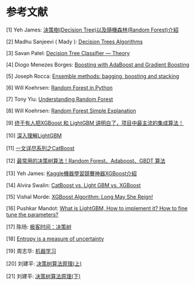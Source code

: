 # 参考文献

\[1\] Yeh James: [決策樹\(Decision Tree\)以及隨機森林\(Random Forest\)介紹](https://medium.com/jameslearningnote/%E8%B3%87%E6%96%99%E5%88%86%E6%9E%90-%E6%A9%9F%E5%99%A8%E5%AD%B8%E7%BF%92-%E7%AC%AC3-5%E8%AC%9B-%E6%B1%BA%E7%AD%96%E6%A8%B9-decision-tree-%E4%BB%A5%E5%8F%8A%E9%9A%A8%E6%A9%9F%E6%A3%AE%E6%9E%97-random-forest-%E4%BB%8B%E7%B4%B9-7079b0ddfbda)

\[2\] Madhu Sanjeevi \( Mady \): [Decision Trees Algorithms](https://medium.com/deep-math-machine-learning-ai/chapter-4-decision-trees-algorithms-b93975f7a1f1)

\[3\] Savan Patel: [Decision Tree Classifier — Theory](https://medium.com/machine-learning-101/chapter-3-decision-trees-theory-e7398adac567)

\[4\] Diogo Menezes Borges: [Boosting with AdaBoost and Gradient Boosting](https://medium.com/diogo-menezes-borges/boosting-with-adaboost-and-gradient-boosting-9cbab2a1af81)

\[5\] Joseph Rocca: [Ensemble methods: bagging, boosting and stacking](https://towardsdatascience.com/ensemble-methods-bagging-boosting-and-stacking-c9214a10a205)

\[6\] Will Koehrsen: [Random Forest in Python](https://towardsdatascience.com/random-forest-in-python-24d0893d51c0)

\[7\] Tony Yiu: [Understanding Random Forest](https://towardsdatascience.com/understanding-random-forest-58381e0602d2)

\[8\] Will Koehrsen: [Random Forest Simple Explanation](https://medium.com/@williamkoehrsen/random-forest-simple-explanation-377895a60d2d)

\[9\] [终于有人把XGBoost 和 LightGBM 讲明白了，项目中最主流的集成算法！](https://mp.weixin.qq.com/s/LoX987dypDg8jbeTJMpEPQ)

\[10\] [深入理解LightGBM](https://mp.weixin.qq.com/s/l6Fp5WTNH0b_cl2y7Az76Q)

\[11\] [一文详尽系列之CatBoost](https://mp.weixin.qq.com/s/E3pSPsG18053F5GG1Z8jNQ)

\[12\] [最常用的决策树算法！Random Forest、Adaboost、GBDT 算法](https://mp.weixin.qq.com/s/Nl_-PdF0nHBq8yGp6AdI-Q)

\[13\] Yeh James: [Kaggle機器學習競賽神器XGBoost介紹](https://medium.com/jameslearningnote/資料分析-機器學習-第5-2講-kaggle機器學習競賽神器xgboost介紹-1c8f55cffcc)

\[14\] Alvira Swalin: [CatBoost vs. Light GBM vs. XGBoost](https://towardsdatascience.com/catboost-vs-light-gbm-vs-xgboost-5f93620723db)

\[15\] Vishal Morde: [XGBoost Algorithm: Long May She Reign!](https://towardsdatascience.com/https-medium-com-vishalmorde-xgboost-algorithm-long-she-may-rein-edd9f99be63d)

\[16\] Pushkar Mandot: [What is LightGBM, How to implement it? How to fine tune the parameters?](https://medium.com/@pushkarmandot/https-medium-com-pushkarmandot-what-is-lightgbm-how-to-implement-it-how-to-fine-tune-the-parameters-60347819b7fc)

\[17\] 陈旸: [极客时间：决策树](https://time.geekbang.org/column/article/78273)

\[18\] [Entropy is a measure of uncertainty](https://towardsdatascience.com/entropy-is-a-measure-of-uncertainty-e2c000301c2c)

\[19\] 周志华: [机器学习](https://item.jd.com/10244685726.html)

\[20\] 刘建平: [决策树算法原理\(上\)](https://www.cnblogs.com/pinard/p/6050306.html)

\[21\] 刘建平: [决策树算法原理\(下\)](https://www.cnblogs.com/pinard/p/6053344.html)

